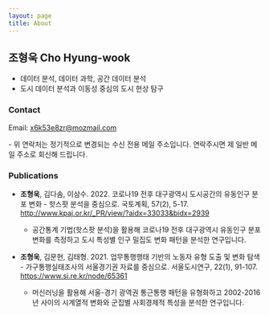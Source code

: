 ```yaml
---
layout: page
title: About
---
```


## 조형욱 Cho Hyung-wook
- 데이터 분석, 데이터 과학, 공간 데이터 분석
- 도시 데이터 분석과 이동성 중심의 도시 현상 탐구

### Contact
Email: <a href="mailto:x6k53e8zr@mozmail.com">x6k53e8zr@mozmail.com</a> 

\- 위 연락처는 정기적으로 변경되는 수신 전용 메일 주소입니다. 연락주시면 제 일반 메일 주소로 회신해 드립니다.

### Publications
- **조형욱**, 김다솜, 이삼수. 2022. 코로나19 전후 대구광역시 도시공간의 유동인구 분포 변화 - 핫스팟 분석을 중심으로. 국토계획, 57(2), 5-17. <a href="http://www.kpaj.or.kr/_PR/view/?aidx=33033&bidx=2939">http://www.kpaj.or.kr/_PR/view/?aidx=33033&bidx=2939</a>
	- 공간통계 기법(핫스팟 분석)을 활용해 코로나19 전후 대구광역시 유동인구 분포 변화를 측정하고 도시 특성별 인구 밀집도 변화 패턴을 분석한 연구입니다.
	
- **조형욱**, 김문현, 김태형. 2021. 업무통행행태 기반의 노동자 유형 도출 및 변화 탐색 - 가구통행실태조사의 서울경기권 자료를 중심으로. 서울도시연구, 22(1), 91-107. <a href="https://www.si.re.kr/node/65361">https://www.si.re.kr/node/65361</a>
	- 머신러닝을 활용해 서울-경기 광역권 통근통행 패턴을 유형화하고 2002-2016년 사이의 시계열적 변화와 군집별 사회경제적 특성을 분석한 연구입니다.
	
